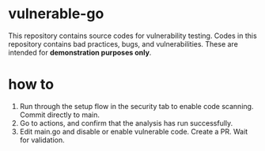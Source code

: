 # vulnerable-go

This repository contains source codes for vulnerability testing. Codes in this repository contains bad practices, bugs, and vulnerabilities. These are intended for **demonstration purposes only**.

# how to


1. Run through the setup flow in the security tab to enable code scanning. Commit directly to main. 
2. Go to actions, and confirm that the analysis has run successfully.
3. Edit main.go and disable or enable vulnerable code. Create a PR. Wait for validation. 


